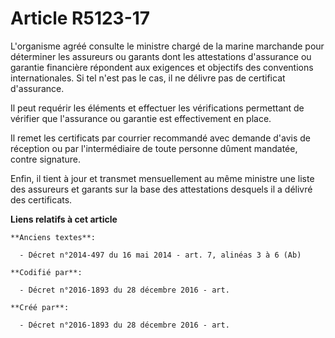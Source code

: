 # Article R5123-17

L'organisme agréé consulte le ministre chargé de la marine marchande pour déterminer les assureurs ou garants dont les
attestations d'assurance ou garantie financière répondent aux exigences et objectifs des conventions internationales. Si tel
n'est pas le cas, il ne délivre pas de certificat d'assurance.

Il peut requérir les éléments et effectuer les vérifications permettant de vérifier que l'assurance ou garantie est
effectivement en place.

Il remet les certificats par courrier recommandé avec demande d'avis de réception ou par l'intermédiaire de toute personne
dûment mandatée, contre signature.

Enfin, il tient à jour et transmet mensuellement au même ministre une liste des assureurs et garants sur la base des
attestations desquels il a délivré des certificats.

**Liens relatifs à cet article**

	**Anciens textes**:

	  - Décret n°2014-497 du 16 mai 2014 - art. 7, alinéas 3 à 6 (Ab)

	**Codifié par**:

	  - Décret n°2016-1893 du 28 décembre 2016 - art.

	**Créé par**:

	  - Décret n°2016-1893 du 28 décembre 2016 - art.
